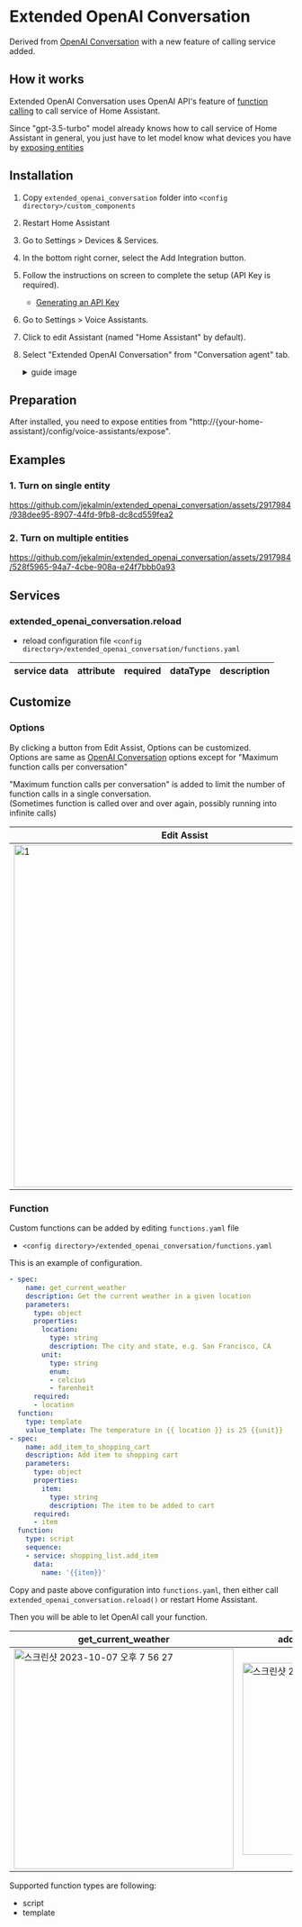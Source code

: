 # Extended OpenAI Conversation

Derived from [OpenAI Conversation](https://www.home-assistant.io/integrations/openai_conversation/) with a new feature of calling service added.


## How it works
Extended OpenAI Conversation uses OpenAI API's feature of [function calling](https://platform.openai.com/docs/guides/gpt/function-calling) to call service of Home Assistant.

Since "gpt-3.5-turbo" model already knows how to call service of Home Assistant in general, you just have to let model know what devices you have by [exposing entities](https://github.com/jekalmin/extended_openai_conversation#preparation)

## Installation
1. Copy `extended_openai_conversation` folder into `<config directory>/custom_components`
2. Restart Home Assistant
3. Go to Settings > Devices & Services.
4. In the bottom right corner, select the Add Integration button.
5. Follow the instructions on screen to complete the setup (API Key is required).
    - [Generating an API Key](https://www.home-assistant.io/integrations/openai_conversation/#generate-an-api-key)
6. Go to Settings > Voice Assistants.
7. Click to edit Assistant (named "Home Assistant" by default).
8. Select "Extended OpenAI Conversation" from "Conversation agent" tab.
    <details>

    <summary>guide image</summary>
    <img width="500" alt="스크린샷 2023-10-07 오후 6 15 29" src="https://github.com/jekalmin/extended_openai_conversation/assets/2917984/0849d241-0b82-47f6-9956-fdb82d678aca">

    </details>

## Preparation
After installed, you need to expose entities from "http://{your-home-assistant}/config/voice-assistants/expose".

## Examples
### 1. Turn on single entity
https://github.com/jekalmin/extended_openai_conversation/assets/2917984/938dee95-8907-44fd-9fb8-dc8cd559fea2

### 2. Turn on multiple entities
https://github.com/jekalmin/extended_openai_conversation/assets/2917984/528f5965-94a7-4cbe-908a-e24f7bbb0a93

## Services
### extended_openai_conversation.reload
- reload configuration file `<config directory>/extended_openai_conversation/functions.yaml`

| service data  | attribute |	required |	dataType |	description |
|---------------|-----------|-----------|-----------|---------------|


## Customize
### Options
By clicking a button from Edit Assist, Options can be customized.<br/>
Options are same as [OpenAI Conversation](https://www.home-assistant.io/integrations/openai_conversation/) options except for "Maximum function calls per conversation"

"Maximum function calls per conversation" is added to limit the number of function calls in a single conversation.<br/>
(Sometimes function is called over and over again, possibly running into infinite calls)

| Edit Assist                                                                                                                                  | Options                                                                                                                                                                       |
|----------------------------------------------------------------------------------------------------------------------------------------------|-------------------------------------------------------------------------------------------------------------------------------------------------------------------------------|
| <img width="608" alt="1" src="https://github.com/jekalmin/extended_openai_conversation/assets/2917984/bb394cd4-5790-4ac9-9311-dbcab0fcca56"> | <img width="602" alt="스크린샷 2023-10-07 오후 7 38 52" src="https://github.com/jekalmin/extended_openai_conversation/assets/2917984/c878255b-19f5-422c-b4e1-318fef2feeaa"> |


### Function
Custom functions can be added by editing `functions.yaml` file
  - `<config directory>/extended_openai_conversation/functions.yaml`

This is an example of configuration.

```yaml
- spec:
    name: get_current_weather
    description: Get the current weather in a given location
    parameters:
      type: object
      properties:
        location:
          type: string
          description: The city and state, e.g. San Francisco, CA
        unit:
          type: string
          enum:
          - celcius
          - farenheit
      required:
      - location
  function:
    type: template
    value_template: The temperature in {{ location }} is 25 {{unit}}
- spec:
    name: add_item_to_shopping_cart
    description: Add item to shopping cart
    parameters:
      type: object
      properties:
        item:
          type: string
          description: The item to be added to cart
      required:
      - item
  function:
    type: script
    sequence:
    - service: shopping_list.add_item
      data:
        name: '{{item}}'
```

Copy and paste above configuration into `functions.yaml`, then either call `extended_openai_conversation.reload()` or restart Home Assistant.

Then you will be able to let OpenAI call your function.

| get_current_weather                                                                                                                                                           | add_item_to_shopping_cart                                                                                                                                                     | 
|-------------------------------------------------------------------------------------------------------------------------------------------------------------------------------|-------------------------------------------------------------------------------------------------------------------------------------------------------------------------------|
| <img width="391" alt="스크린샷 2023-10-07 오후 7 56 27" src="https://github.com/jekalmin/extended_openai_conversation/assets/2917984/05e31ea5-daab-4759-b57d-9f5be546bac8"> | <img width="341" alt="스크린샷 2023-10-07 오후 7 54 56" src="https://github.com/jekalmin/extended_openai_conversation/assets/2917984/89060728-4703-4e57-8423-354cdc47f0ee"> |

Supported function types are following:
  - script
  - template